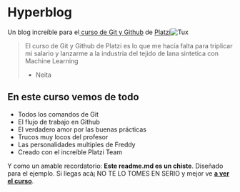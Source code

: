 # Hyperblog 
Un blog increí­ble para el[ curso de Git y Github](https://platzi.com/cursos/git-github/ " curso de Git y Github") de [Platzi](https://platzi.com/ "Platzi")![Tux](https://i.imgur.com/PPwuhIX.png)
> El curso de Git y Github de Platzi es lo que me hací­a falta para triplicar mi salario y lanzarme a la industria del tejido de lana sintetica con Machine Learning
> - Neita


## En este curso vemos de todo
* Todos los comandos de Git
* El flujo de trabajo en Github
* El verdadero amor por las buenas prácticas
* Trucos muy locos del profesor
* Las personalidades multiples de Freddy
* Creado con el increíble Platzi Team

Y como un amable recordatorio: **Este readme.md es un chiste**.  Diseñado para el ejemplo. Si llegas acá¡ NO TE LO TOMES EN SERIO y mejor ve [**a ver el curso**](https://platzi.com/cursos/git-github/ "a ver el curso").

